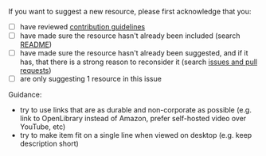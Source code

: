 If you want to suggest a new resource, please first acknowledge that you:

- [ ] have reviewed [contribution guidelines](https://github.com/hunicus/awesome-citadel/blob/master/CONTRIBUTING.md)
- [ ] have made sure the resource hasn't already been included (search [README](https://github.com/hunicus/awesome-citadel/blob/master/README.md)) 
- [ ] have made sure the resource hasn't already been suggested, and if it has, that there is a strong reason to reconsider it (search [issues and pull requests](https://github.com/hunicus/awesome-citadel/issues))
- [ ] are only suggesting 1 resource in this issue

Guidance:
- try to use links that are as durable and non-corporate as possible (e.g. link to OpenLibrary instead of Amazon, prefer self-hosted video over YouTube, etc)
- try to make item fit on a single line when viewed on desktop (e.g. keep description short)